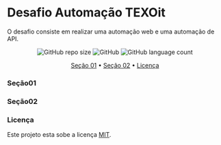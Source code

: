 # Desafio Automação TEXOit

O desafio consiste em realizar uma automação web e uma automação de API.

<p align="center">
	<img alt="GitHub repo size" src="https://img.shields.io/github/repo-size/gpd38/desafioTexoitAutomacao?color=blue">
	<img alt="GitHub" src="https://img.shields.io/github/license/gpd38/desafioTexoitAutomacao?color=red">
	<img alt="GitHub language count" src="https://img.shields.io/github/languages/count/gpd38/desafioTexoitAutomacao?color=green">
</p>

<p align="center">
	<a href="#Seção01">Seção 01</a> •
	<a href="#Seção02">Seção 02</a> •
	<a href="#Licença">Licença</a>
</p>

### Seção01

### Seção02

### Licença

Este projeto esta sobe a licença [MIT](LICENSE).
